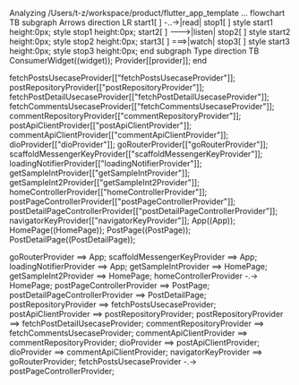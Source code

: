 Analyzing /Users/t-z/workspace/product/flutter_app_template ...
flowchart TB
  subgraph Arrows
    direction LR
    start1[ ] -..->|read| stop1[ ]
    style start1 height:0px;
    style stop1 height:0px;
    start2[ ] --->|listen| stop2[ ]
    style start2 height:0px;
    style stop2 height:0px;
    start3[ ] ===>|watch| stop3[ ]
    style start3 height:0px;
    style stop3 height:0px;
  end
  subgraph Type
    direction TB
    ConsumerWidget((widget));
    Provider[[provider]];
  end

  fetchPostsUsecaseProvider[["fetchPostsUsecaseProvider"]];
  postRepositoryProvider[["postRepositoryProvider"]];
  fetchPostDetailUsecaseProvider[["fetchPostDetailUsecaseProvider"]];
  fetchCommentsUsecaseProvider[["fetchCommentsUsecaseProvider"]];
  commentRepositoryProvider[["commentRepositoryProvider"]];
  postApiClientProvider[["postApiClientProvider"]];
  commentApiClientProvider[["commentApiClientProvider"]];
  dioProvider[["dioProvider"]];
  goRouterProvider[["goRouterProvider"]];
  scaffoldMessengerKeyProvider[["scaffoldMessengerKeyProvider"]];
  loadingNotifierProvider[["loadingNotifierProvider"]];
  getSampleIntProvider[["getSampleIntProvider"]];
  getSampleInt2Provider[["getSampleInt2Provider"]];
  homeControllerProvider[["homeControllerProvider"]];
  postPageControllerProvider[["postPageControllerProvider"]];
  postDetailPageControllerProvider[["postDetailPageControllerProvider"]];
  navigatorKeyProvider[["navigatorKeyProvider"]];
  App((App));
  HomePage((HomePage));
  PostPage((PostPage));
  PostDetailPage((PostDetailPage));

  goRouterProvider ==> App;
  scaffoldMessengerKeyProvider ==> App;
  loadingNotifierProvider ==> App;
  getSampleIntProvider ==> HomePage;
  getSampleInt2Provider ==> HomePage;
  homeControllerProvider -.-> HomePage;
  postPageControllerProvider ==> PostPage;
  postDetailPageControllerProvider ==> PostDetailPage;
  postRepositoryProvider ==> fetchPostsUsecaseProvider;
  postApiClientProvider ==> postRepositoryProvider;
  postRepositoryProvider ==> fetchPostDetailUsecaseProvider;
  commentRepositoryProvider ==> fetchCommentsUsecaseProvider;
  commentApiClientProvider ==> commentRepositoryProvider;
  dioProvider ==> postApiClientProvider;
  dioProvider ==> commentApiClientProvider;
  navigatorKeyProvider ==> goRouterProvider;
  fetchPostsUsecaseProvider -.-> postPageControllerProvider;
